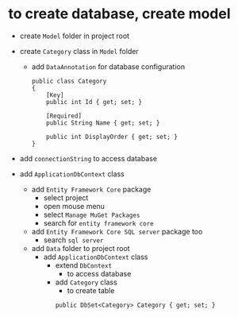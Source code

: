 # to create database, create model

- create `Model` folder in project root
- create `Category` class in `Model` folder

  - add `DataAnnotation` for database configuration

    ```
    public class Category
    {
        [Key]
        public int Id { get; set; }

        [Required]
        public String Name { get; set; }

        public int DisplayOrder { get; set; }
    }
    ```

- add `connectionString` to access database
- add `ApplicationDbContext` class
  - add `Entity Framework Core` package
    - select project
    - open mouse menu
    - select `Manage MuGet Packages`
    - search for `entity framework core`
  - add `Entity Framework Core SQL server` package too
    - search `sql server`
  - add `Data` folder to project root
    - add `ApplicationDbContext` class
      - extend `DbContext`
        - to access database
      - add `Category` class
        - to create table
        ```
        public DbSet<Category> Category { get; set; }
        ```
